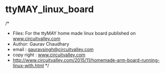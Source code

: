 ttyMAY_linux_board
=================
/* 
 * Files: For the ttyMAY home made linux board published on www.circuitvalley.com
 * Author: Gaurav Chaudhary
 * email : gauravsingh@circuitvalley.com
 * copy right : www.circuitvalley.com 
 * http://www.circuitvalley.com/2015/11/homemade-arm-board-running-linux-with.html 
 */
